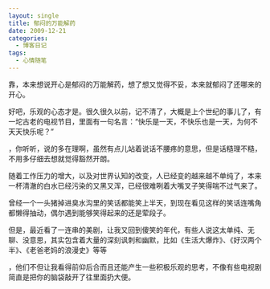 ```yaml
---
layout: single
title: 郁闷的万能解药
date: 2009-12-21
categories:
  - 博客日记
tags:
  - 心情随笔
---
```


靠，本来想说开心是郁闷的万能解药，想了想又觉得不妥，本来就郁闷了还哪来的开心。

好吧，乐观的心态才是。很久很久以前，记不清了，大概是上个世纪的事儿了，有一坨古老的电视节目，里面有一句名言：“快乐是一天，不快乐也是一天，为何不天天快乐呢？”

，你听听，说的多在理啊，虽然有点儿站着说话不腰疼的意思，但是话糙理不糙，不用多仔细去想就觉得豁然开朗。

随着工作压力的增大，以及对世界认知的改变，人已经变的越来越不单纯了，本来一杯清澈的白水已经污染的又黑又浑，已经很难咧着大嘴叉子笑得喘不过气来了。

曾经一个一头猪掉进臭水沟里的笑话都能笑上半天，到现在看见这样的笑话连嘴角都懒得抽动，偶尔遇到能够笑得起来的还是荤段子。

但是，最近看了一连串的美剧，让我又回到傻笑的年代，有些人说这太单纯、无聊、没意思，其实包含着大量的深刻讽刺和幽默，比如《生活大爆炸》、《好汉两个半》、《老爸老妈的浪漫史》等等

，他们不但让我看得前仰后合而且还能产生一些积极乐观的思考，不像有些电视剧简直是把你的脑袋敲开了往里面扔大便。
